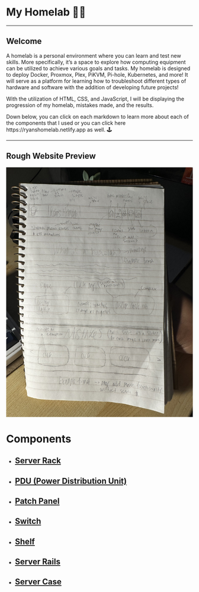 <h1> My Homelab 👨‍💻 </h1>
<hr> 
<h2> Welcome </h2>
<p> A homelab is a personal environment where you can learn and test new skills. More specifically, it’s a space to explore how computing equipment can be utilized to achieve various goals and tasks. My homelab is designed to deploy Docker, Proxmox, Plex, PiKVM, Pi-hole, Kubernetes, and more! It will serve as a platform for learning how to troubleshoot different types of hardware and software with the addition of developing future projects!</p>
  
 <p> With the utilization of HTML, CSS, and JavaScript, I will be displaying the progression of my homelab, mistakes made, and the results. </p>

<p> Down below, you can click on each markdown to learn more about each of the components that I used or you can click here https://ryanshomelab.netlify.app as well. 🕹️   </p>
<hr> 
<h2> Rough Website Preview </h2>

<img src="IMAGES/RoughDesign.jpg" >
  
<br>

<h1> Components </h1>

- <h2> <a href= "Markdown/ServerRack.md"> Server Rack </a> </h2>
- <h2> <a href= "Markdown/PDU.md"> PDU (Power Distribution Unit) </a> </h2>
- <h2> <a href= "Markdown/PatchPanel.md"> Patch Panel </a> </h2>
- <h2> <a href="Markdown/Switch.md"> Switch </a> </h2>
- <h2> <a href="Markdown/shelf.md"> Shelf </a> </h2>
- <h2> <a href="Markdown/RackRails.md"> Server Rails </a> </h2>
- <h2> <a href="Markdown/ServerCase.md"> Server Case </a> </h2>




